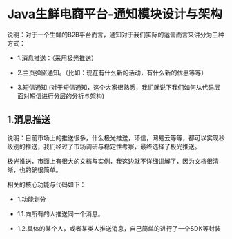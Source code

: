 # Java生鲜电商平台-通知模块设计与架构

说明：对于一个生鲜的B2B平台而言，通知对于我们实际的运营而言来讲分为三种方式：

* 1.消息推送：（采用极光推送）

* 2.主页弹窗通知。（比如：现在有什么新的活动，有什么新的优惠等等）

* 3.短信通知.(对于短信通知，这个大家很熟悉，我们就说下我们如何从代码层面对短信进行分层的分析与架构)


## 1.消息推送
说明：目前市场上的推送很多，什么极光推送，环信，网易云等等，都可以实现秒级别的推送，我们经过了市场调研与稳定性考察，最终选择了极光推送。

极光推送，市面上有很大的文档与实例，我这边就不详细讲解了，因为文档很清晰，也的确很简单。

相关的核心功能与代码如下：

* 1.功能划分

* 1.1.向所有的人推送同一个消息。

* 1.2.具体的某个人，或者某类人推送消息，自己简单的进行了一个SDK等封装